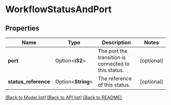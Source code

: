 # WorkflowStatusAndPort

## Properties

Name | Type | Description | Notes
------------ | ------------- | ------------- | -------------
**port** | Option<**i32**> | The port the transition is connected to this status. | [optional]
**status_reference** | Option<**String**> | The reference of this status. | [optional]

[[Back to Model list]](../README.md#documentation-for-models) [[Back to API list]](../README.md#documentation-for-api-endpoints) [[Back to README]](../README.md)


